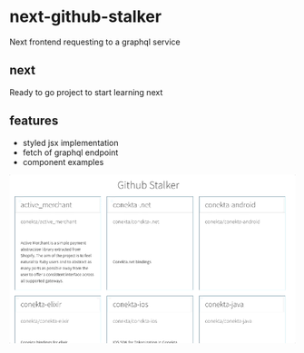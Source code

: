 # next-github-stalker
Next frontend requesting to a graphql service

## next

Ready to go project to start learning next

## features

* styled jsx implementation
* fetch of graphql endpoint
* component examples

![](/screen.gif)

